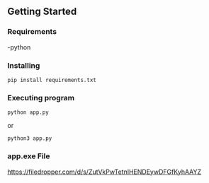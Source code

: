 ## Getting Started

### Requirements
-python

### Installing
```
pip install requirements.txt
```

### Executing program
```
python app.py
```
or
```
python3 app.py
```

### app.exe File

https://filedropper.com/d/s/ZutVkPwTetnIHENDEywDFGfKyhAAYZ
